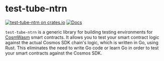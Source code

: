 # test-tube-ntrn

[![test-tube-ntrn on crates.io](https://img.shields.io/crates/v/test-tube-ntrn.svg)](https://crates.io/crates/test-tube-ntrn) [![Docs](https://docs.rs/test-tube-ntrn/badge.svg)](https://docs.rs/test-tube-ntrn)

`test-tube-ntrn` is a generic library for building testing environments for [CosmWasm](https://cosmwasm.com/) smart contracts. It allows you to test your smart contract logic against the actual Cosmos SDK chain's logic, which is written in Go, using Rust. This eliminates the need to write Go code or learn Go in order to test your smart contracts against the Cosmos SDK.
